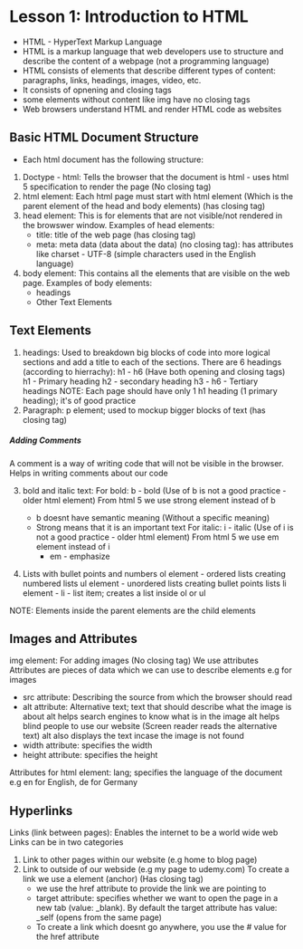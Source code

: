 # Lesson 1: Introduction to HTML

- HTML - HyperText Markup Language
- HTML is a markup language that web developers use to structure and
  describe the content of a webpage (not a programming language)
- HTML consists of elements that describe different types of content:
  paragraphs, links, headings, images, video, etc.
- It consists of opnening and closing tags
- some elements without content like img have no closing tags
- Web browsers understand HTML and render HTML code as websites

## Basic HTML Document Structure

- Each html document has the following structure:

1. Doctype - html: Tells the browser that the document is html - uses html 5 specification to render the page (No closing tag)
2. html element: Each html page must start with html element (Which is the parent element of the head and body elements) (has closing tag)
3. head element: This is for elements that are not visible/not rendered in the browswer window.
   Examples of head elements:
   - title: title of the web page (has closing tag)
   - meta: meta data (data about the data) (no closing tag): has attributes like charset - UTF-8 (simple characters used in the English language)
4. body element: This contains all the elements that are visible on the web page.
   Examples of body elements:
   - headings
   - Other Text Elements

## Text Elements

1. headings: Used to breakdown big blocks of code into more logical sections and add a title to each of the sections.
   There are 6 headings (according to hierrachy): h1 - h6 (Have both opening and closing tags)
   h1 - Primary heading
   h2 - secondary heading
   h3 - h6 - Tertiary headings
   NOTE: Each page should have only 1 h1 heading (1 primary heading); it's of good practice
2. Paragraph: p element; used to mockup bigger blocks of text (has closing tag)

##### Adding Comments

A comment is a way of writing code that will not be visible in the browser.
Helps in writing comments about our code

3. bold and italic text:
   For bold: b - bold (Use of b is not a good practice - older html element)
   From html 5 we use strong element instead of b

   - b doesnt have semantic meaning (Without a specific meaning)
   - Strong means that it is an important text
     For italic: i - italic (Use of i is not a good practice - older html element)
     From html 5 we use em element instead of i
     - em - emphasize

4. Lists with bullet points and numbers
   ol element - ordered lists creating numbered lists
   ul element - unordered lists creating bullet points lists
   li element - li - list item; creates a list inside ol or ul

NOTE: Elements inside the parent elements are the child elements

## Images and Attributes

img element: For adding images (No closing tag)
We use attributes
Attributes are pieces of data which we can use to describe elements
e.g for images

- src attribute: Describing the source from which the browser should read
- alt attribute: Alternative text; text that should describe what the image is about
  alt helps search engines to know what is in the image
  alt helps blind people to use our website (Screen reader reads the alternative text)
  alt also displays the text incase the image is not found
- width attribute: specifies the width
- height attribute: specifies the height

Attributes for html element: lang; specifies the language of the document e.g en
for English, de for Germany

## Hyperlinks

Links (link between pages): Enables the internet to be a world wide web
Links can be in two categories

1. Link to other pages within our website (e.g home to blog page)
2. Link to outside of our webside (e.g my page to udemy.com)
   To create a link we use a element (anchor) (Has closing tag)
   - we use the href attribute to provide the link we are pointing to
   - target attribute: specifies whether we want to open the page in a new tab (value: \_blank). By default the target attribute has value: \_self (opens from the same page)
   - To create a link which doesnt go anywhere, you use the # value for the href attribute
